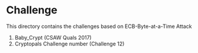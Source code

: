 # Challenge

This directory contains the challenges based on ECB-Byte-at-a-Time Attack
1. Baby_Crypt (CSAW Quals 2017)
2. Cryptopals Challenge number (Challenge 12)